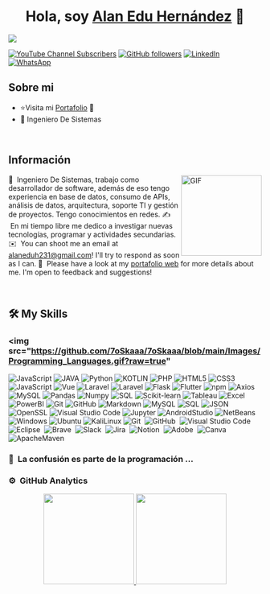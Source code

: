 ### 

<div align="center">
    <h1 align="center">Hola, soy <a href="https://edu-hernandez.github.io/portfolio-edu/">Alan Edu Hernández</a> 👋</h1>
</div>
<img src="https://i.imgur.com/0GsfxBt.png">

[![YouTube Channel
Subscribers](https://img.shields.io/badge/youtube-Connect-blue?style=social&logo=youtube)](https://www.youtube.com/channel/UC1Ae9CyHuO5li9SiPpasVVw)
[![GitHub followers](https://img.shields.io/badge/GitHub-Connect-blue?style=social&logo=GitHub)](https://github.com/edu-hernandez)
[![LinkedIn](https://img.shields.io/badge/LinkedIn-Connect-blue?style=social&logo=linkedin)](https://www.linkedin.com/in/alan-edu-hernandez-malca-1313a1280/)
[![WhatsApp](https://img.shields.io/badge/WhatsApp-Contact-green?style=social&logo=whatsapp)](https://wa.me/+51927319124)

## Sobre mi

- ⭐Visita mi <a href="https://edu-hernandez.github.io/portfolio-edu/">Portafolio</a> 👋
- 👀 Ingeniero De Sistemas
<br>

## Información
<img align="right" alt="GIF" height="160px" src="https://media.giphy.com/media/Ah3zHH7hvsSB2/giphy.gif" />

🌱 &nbsp;Ingeniero De Sistemas, trabajo como desarrollador de software, además de eso tengo experiencia en base de datos, consumo de APIs,
análisis de datos, arquitectura, soporte TI y gestión de proyectos. Tengo conocimientos en redes.
✍️ &nbsp;En mi tiempo libre me dedico a investigar nuevas tecnologías, programar y actividades secundarias.
✉️ &nbsp;You can shoot me an email at alaneduh231@gmail.com! I'll try to respond as soon as I can.
📄 &nbsp;Please have a look at my [portafolio web](https://edu-hernandez.github.io/portfolio-edu/) for more details
about me. I'm open to feedback and suggestions!
    
<br>

## 🛠️ My Skills

### <picture> <img src="https://github.com/7oSkaaa/7oSkaaa/blob/main/Images/Programming_Languages.gif?raw=true"

![JavaScript](https://img.shields.io/badge/JavaScript-F7DF1E?style=flat-square&logo=JavaScript&logoColor=white)
![JAVA](https://img.shields.io/badge/JAVA-3777AB?style=flat-square&logo=java&logoColor=white)
![Python](https://img.shields.io/badge/Python-3276AB?style=flat-square&logo=Python&logoColor=white)
![KOTLIN](https://img.shields.io/badge/KOTLIN-FFD500?style=flat-square&logo=KOTLIN&logoColor=white)
![PHP](https://img.shields.io/badge/PHP-E34F26?style=flat-square&logo=PHP5&logoColor=white)
![HTML5](https://img.shields.io/badge/HTML-E34F26?style=flat-square&logo=HTML5&logoColor=white)
![CSS3](https://img.shields.io/badge/CSS-1572B6?style=flat-square&logo=CSS3&logoColor=white)
![JavaScript](https://img.shields.io/badge/JavaScript-F7DF1E?style=flat-square&logo=JavaScript&logoColor=white)
![Vue](https://img.shields.io/badge/Vue.js-4FC08D?style=flat-square&logo=Vue.js&logoColor=white)
![Laravel](https://img.shields.io/badge/Laravel-E34F26?style=flat-square&logo=laravel&logoColor=white)
![Laravel](https://img.shields.io/badge/React-5A29E4?style=flat-square&logo=react&logoColor=black)
![Flask](https://img.shields.io/badge/Flask-000000?style=flat-square&logo=flask&logoColor=white)
![Flutter](https://img.shields.io/badge/Flutter-02569B?style=flat-square&logo=flutter&logoColor=white)
![npm](https://img.shields.io/badge/npm-CB3837?style=flat-square&logo=npm&logoColor=white)
![Axios](https://img.shields.io/badge/Axios-5A29E4?style=flat-square&logo=Axios&logoColor=white)
![MySQL](https://img.shields.io/badge/MySQL-4479A1?style=flat-square&logo=MySQL&logoColor=white)
![Pandas](https://img.shields.io/badge/Pandas-150458?style=flat-square&logo=pandas&logoColor=white)
![Numpy](https://img.shields.io/badge/Numpy-013243?style=flat-square&logo=Numpy&logoColor=white)
![SQL](https://img.shields.io/badge/SQL-4429A1?style=flat-square&logo=SQL&logoColor=white)
![Scikit-learn](https://img.shields.io/badge/ScikitLearn-F7931E?style=flat-square&logo=Scikit-learn&logoColor=white)
![Tableau](https://img.shields.io/badge/Tableau-E97627?style=flat-square&logo=Tableau&logoColor=white)
![Excel](https://img.shields.io/badge/Excel-4129A1?style=flat-square&logo=Excel&logoColor=white)
![PowerBI](https://img.shields.io/badge/PowerBI-F2C811?style=flat-square&logo=PowerBI&logoColor=white)
![Git](https://img.shields.io/badge/Git-F05032?style=flat-square&logo=Git&logoColor=white)
![GitHub](https://img.shields.io/badge/GitHub-181717?style=flat-square&logo=GitHub&logoColor=white)
![Markdown](https://img.shields.io/badge/Markdown-000000?style=flat-square&logo=Markdown&logoColor=white)
![MySQL](https://img.shields.io/badge/MySQL-4479A1?style=flat-square&logo=MySQL&logoColor=white)
![SQL](https://img.shields.io/badge/SQL-008080?style=flat-square&logo=SQL&logoColor=white)
![JSON](https://img.shields.io/badge/JSON-000000?style=flat-square&logo=JSON&logoColor=white)
![OpenSSL](https://img.shields.io/badge/OpenSSL-721412?style=flat-square&logo=OpenSSL&logoColor=white)
![Visual Studio Code](https://img.shields.io/badge/Visual_Studio_Code-007ACC?style=flat-square&logo=Visual-Studio-Code&logoColor=white)
![Jupyter](https://img.shields.io/badge/Jupyter-F37626?style=flat-square&logo=Jupyter&logoColor=white)
![AndroidStudio](https://img.shields.io/badge/AndroidStudio-1575F9?style=flat-square&logo=AndroidStudio&logoColor=white)
![NetBeans](https://img.shields.io/badge/NetBeans-F37626?style=flat-square&logo=NetBeans&logoColor=white)
![Windows](https://img.shields.io/badge/Windows-0078D6?style=flat-square&logo=Windows&logoColor=white)
![Ubuntu](https://img.shields.io/badge/Ubuntu-E95420?style=flat-square&logo=Ubuntu&logoColor=white)
![KaliLinux](https://img.shields.io/badge/Kali-557C94?style=flat-square&logo=KaliLinux&logoColor=white)
![Git](https://img.shields.io/badge/git-%23F05033.svg?style=for-the-badge&logo=git&logoColor=white)&nbsp;
![GitHub](https://img.shields.io/badge/github-%23121011.svg?style=for-the-badge&logo=github&logoColor=white)&nbsp;
![Visual Studio Code](https://img.shields.io/badge/Visual%20Studio%20Code-0078d7.svg?style=for-the-badge&logo=visual-studio-code&logoColor=white)&nbsp;
![Eclipse](https://img.shields.io/badge/Eclipse-FE7A16.svg?style=for-the-badge&logo=Eclipse&logoColor=white)&nbsp;
![Brave](https://img.shields.io/badge/Brave-FB542B?style=for-the-badge&logo=Brave&logoColor=white)&nbsp;
![Slack](https://img.shields.io/badge/Slack-4A154B?style=for-the-badge&logo=slack&logoColor=white)&nbsp;
![Jira](https://img.shields.io/badge/jira-%230A0FFF.svg?style=for-the-badge&logo=jira&logoColor=white)&nbsp;
![Notion](https://img.shields.io/badge/Notion-%23000000.svg?style=for-the-badge&logo=notion&logoColor=white)&nbsp;
![Adobe](https://img.shields.io/badge/adobe-%23FF0000.svg?style=for-the-badge&logo=adobe&logoColor=white)&nbsp;
![Canva](https://img.shields.io/badge/Canva-%2300C4CC.svg?style=for-the-badge&logo=Canva&logoColor=white)&nbsp;
![ApacheMaven](https://img.shields.io/badge/Apache%20Maven-C71A36?style=for-the-badge&logo=Apache%20Maven&logoColor=white)&nbsp;


### 🐍 &nbsp;La confusión es parte de la programación ...

<!--<div align="center">
    <a href="https://github.com/Adityakanoi2001/">
        <img src="https://github.com/1999AZZAR/1999AZZAR/blob/readme/resources/img/grid-snake.svg" alt="snake" /></a>
</div>
-->

### ⚙️ &nbsp;GitHub Analytics

<p align="center">
    <a href="https://github.com/edu-hernandez">
        <img height="180em"
            src="https://github-readme-stats-eight-theta.vercel.app/api?username=edu-hernandez&show_icons=true&theme=algolia&include_all_commits=true&count_private=true" />
        <img height="180em"
            src="https://github-readme-stats-eight-theta.vercel.app/api/top-langs/?username=edu-hernandez&layout=compact&langs_count=8&theme=algolia" />
    </a>
</p>
